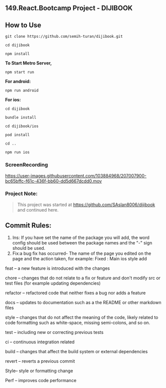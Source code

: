 ## 149.React.Bootcamp Project - DIJIBOOK

## How to Use
`git clone https://github.com/semih-turan/dijibook.git`

`cd dijibook`

`npm install` 

**To Start Metro Server,**

`npm start run` 

**For android:** 

`npm run android`

**For ios:**

`cd dijibook`

`bundle install`

`cd dijibook/ios`

`pod install`

`cd ..`

`npm run ios`



### ScreenRecording


https://user-images.githubusercontent.com/103884968/207007900-bc65bffc-f61c-436f-bb60-dd5d667dcdd0.mov


### Project Note: 
> This project was started at https://github.com/SAslan8006/dijibook and continued here.
## Commit Rules:

1. Ins: If you have set the name of the package you will add, the word config should be used between the package names and the "-" sign should be used.
2. Fix:a bug fix has occurred- The name of the page you edited on the page and the action taken, for example: Fixed : Main ios style add

feat – a new feature is introduced with the changes

chore – changes that do not relate to a fix or feature and don't modify src or test files (for example updating dependencies)

refactor – refactored code that neither fixes a bug nor adds a feature

docs – updates to documentation such as a the README or other markdown files

style – changes that do not affect the meaning of the code, likely related to code formatting such as white-space, missing semi-colons, and so on.

test – including new or correcting previous tests

ci – continuous integration related

build – changes that affect the build system or external dependencies

revert – reverts a previous commit

Style– style or formatting change 

Perf – improves code performance
